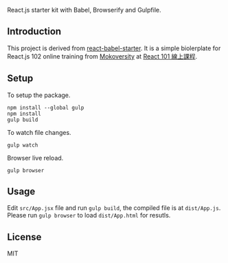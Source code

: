 React.js starter kit with Babel, Browserify and Gulpfile.

## Introduction

This project is derived from [react-babel-starter](https://github.com/jollen/react-babel-starter). It is a simple biolerplate for React.js 102 online training from [Mokoversity](https://www.mokoversity.com) at [React 101 線上課程](https://www.mokoversity.com/course/React/React-101-Online).

## Setup

To setup the package.

```
npm install --global gulp
npm install
gulp build
```

To watch file changes.

```
gulp watch
```

Browser live reload.

```
gulp browser
```

## Usage

Edit ```src/App.jsx``` file and run ```gulp build```, the compiled file is at ```dist/App.js```. Please run ```gulp browser``` to load ```dist/App.html``` for resutls.

## License

MIT
